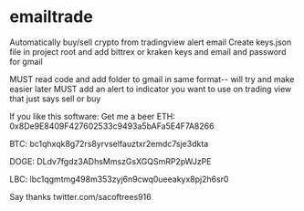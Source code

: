 # emailtrade
Automatically buy/sell crypto from tradingview alert email
Create keys.json file in project root and add bittrex or kraken keys
and email and password for gmail 

MUST read code and add folder to gmail in same format-- will try and make easier later
MUST add an alert to indicator you want to use on trading view that just says  sell or buy

If you like this software:
Get  me a beer
 ETH:
0x8De9E8409F427602533c9493a5bAFa5E4F7A8266

BTC:
bc1qhxqk8g72rs8yrvselfauztxr2emdc7sje3dkta

DOGE:
DLdv7fgdz3ADhsMmszGsXGQSmRP2pWJzPE

LBC:
lbc1qgmtmg498m353zyj6n9cwq0ueeakyx8pj2h6sr0


 Say thanks
 twitter.com/sacoftrees916